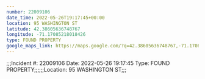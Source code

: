 ```yaml
---
number: 22009106
date_time: 2022-05-26T19:17:45+00:00
location: 95 WASHINGTON ST
latitude: 42.38605636748767
longitude: -71.17085218018426
type: FOUND PROPERTY
google_maps_link: https://maps.google.com/?q=42.38605636748767,-71.17085218018426
---
```


;;;Incident #: 22009106  Date: 2022-05-26 19:17:45   Type: FOUND PROPERTY;;;;;;Location: 95 WASHINGTON ST;;;
